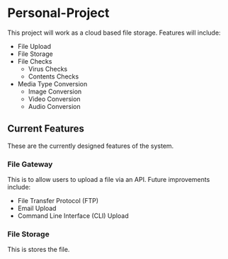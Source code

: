 # Personal-Project

 This project will work as a cloud based file storage. Features will include:

- File Upload
- File Storage
- File Checks
  - Virus Checks
  - Contents Checks
- Media Type Conversion
  - Image Conversion
  - Video Conversion
  - Audio Conversion

## Current Features

 These are the currently designed features of the system.

### File Gateway

 This is to allow users to upload a file via an API.
 Future improvements include:

- File Transfer Protocol (FTP)
- Email Upload
- Command Line Interface (CLI) Upload

### File Storage

 This is stores the file.
